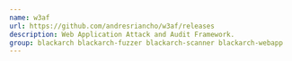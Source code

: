 ```yaml
---
name: w3af
url: https://github.com/andresriancho/w3af/releases
description: Web Application Attack and Audit Framework.
group: blackarch blackarch-fuzzer blackarch-scanner blackarch-webapp
---
```

